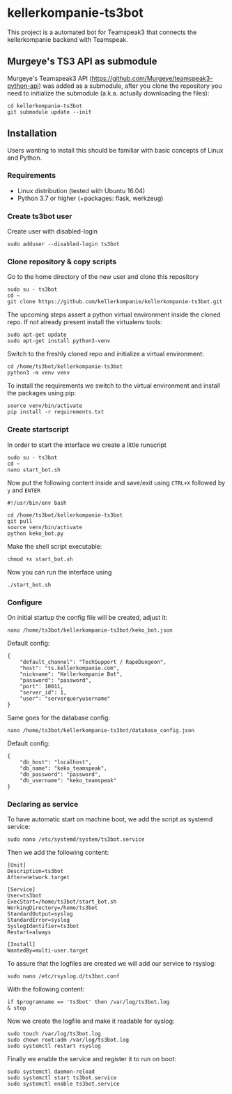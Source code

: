 # kellerkompanie-ts3bot
This project is a automated bot for Teamspeak3 that connects the kellerkompanie backend with Teamspeak.

## Murgeye's TS3 API as submodule
Murgeye's Teamspeak3 API (https://github.com/Murgeye/teamspeak3-python-api) was added as a submodule, after you clone the repository you need to initialize the submodule (a.k.a. actually downloading the files):
```
cd kellerkompanie-ts3bot
git submodule update --init
```

## Installation
Users wanting to install this should be familiar with basic concepts of Linux and Python.

### Requirements
* Linux distribution (tested with Ubuntu 16.04)
* Python 3.7 or higher (+packages: flask, werkzeug)

### Create ts3bot user
Create user with disabled-login
```
sudo adduser --disabled-login ts3bot
```

### Clone repository & copy scripts
Go to the home directory of the new user and clone this repository
```
sudo su - ts3bot
cd ~
git clone https://github.com/kellerkompanie/kellerkompanie-ts3bot.git
```

The upcoming steps assert a python virtual environment inside the cloned
repo. If not already present install the virtualenv tools:
```
sudo apt-get update
sudo apt-get install python3-venv
```
Switch to the freshly cloned repo and initialize a virtual environment:
```
cd /home/ts3bot/kellerkompanie-ts3bot
python3 -m venv venv
```
To install the requirements we switch to the virtual environment and
install the packages using pip:
```
source venv/bin/activate
pip install -r requirements.txt
```


### Create startscript
In order to start the interface we create a little runscript
```
sudo su - ts3bot
cd ~
nano start_bot.sh
```
Now put the following content inside and save/exit using ```CTRL+X``` 
followed by ```y``` and ```ENTER```
```
#!/usr/bin/env bash

cd /home/ts3bot/kellerkompanie-ts3bot
git pull
source venv/bin/activate
python keko_bot.py
```
Make the shell script executable:
```
chmod +x start_bot.sh
```
Now you can run the interface using
```
./start_bot.sh
```

### Configure
On initial startup the config file will be created, adjust it:
```
nano /home/ts3bot/kellerkompanie-ts3bot/keko_bot.json
```
Default config:
```
{
    "default_channel": "TechSupport / RapeDungeon",
    "host": "ts.kellerkompanie.com",
    "nickname": "Kellerkompanie Bot",
    "password": "password",
    "port": 10011,
    "server_id": 1,
    "user": "serverqueryusername"
}
```

Same goes for the database config:
```
nano /home/ts3bot/kellerkompanie-ts3bot/database_config.json
```
Default config:
```
{
    "db_host": "localhost",
    "db_name": "keko_teamspeak",
    "db_password": "password",
    "db_username": "keko_teamspeak"
}
```

### Declaring as service
To have automatic start on machine boot, we add the script as systemd 
service:
```
sudo nano /etc/systemd/system/ts3bot.service
```
Then we add the following content:
```
[Unit]
Description=ts3bot
After=network.target

[Service]
User=ts3bot
ExecStart=/home/ts3bot/start_bot.sh
WorkingDirectory=/home/ts3bot
StandardOutput=syslog
StandardError=syslog
SyslogIdentifier=ts3bot
Restart=always

[Install]
WantedBy=multi-user.target
```
To assure that the logfiles are created we will add our service to rsyslog:
```
sudo nano /etc/rsyslog.d/ts3bot.conf
```
With the following content:
```
if $programname == 'ts3bot' then /var/log/ts3bot.log
& stop
```
Now we create the logfile and make it readable for syslog:
```
sudo touch /var/log/ts3bot.log
sudo chown root:adm /var/log/ts3bot.log
sudo systemctl restart rsyslog
```
Finally we enable the service and register it to run on boot:
```
sudo systemctl daemon-reload
sudo systemctl start ts3bot.service
sudo systemctl enable ts3bot.service
```
